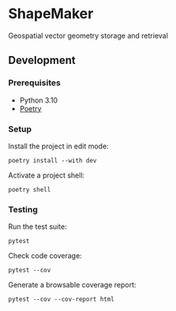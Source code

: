 # ShapeMaker

Geospatial vector geometry storage and retrieval

## Development

### Prerequisites

- Python 3.10
- [Poetry](https://python-poetry.org/docs/)

### Setup

Install the project in edit mode:

```shell
poetry install --with dev
```

Activate a project shell:

```shell
poetry shell
```

### Testing

Run the test suite:

```shell
pytest
```

Check code coverage:

```shell
pytest --cov
```

Generate a browsable coverage report:

```shell
pytest --cov --cov-report html
```
